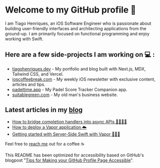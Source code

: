 # Welcome to my GitHub profile 👋

<!--
**henriquestiagoo/henriquestiagoo** is a ✨ _special_ ✨ repository because its `README.md` (this file) appears on your GitHub profile.

Here are some ideas to get you started:

- 🔭 I’m currently working on ...
- 🌱 I’m currently learning ...
- 👯 I’m looking to collaborate on ...
- 🤔 I’m looking for help with ...
- 💬 Ask me about ...
- 📫 How to reach me: ...
- 😄 Pronouns: ...
- ⚡ Fun fact: ...
-->

I am Tiago Henriques, an iOS Software Engineer who is passionate about building user-friendly interfaces and architecting applications from the ground-up. I am primarily focused on functional programming and enjoy working with Swift.

## Here are a few side-projects I am working on 💻 :

* [tiagohenriques.dev](https://www.tiagohenriques.dev) - My portfolio and blog built with Next.js, MDX, Tailwind CSS, and Vercel.
* [ioscoffeebreak.com](ioscoffeebreak.com) - My weekly iOS newsletter with exclusive content, articles and tips.
* [padeltime.app](https://www.padeltime.app) - My Padel Score Tracker Companion app.
* [suitablegreen.com](https://suitablegreen.com) - My old man's business website.

## Latest articles in my [blog](https://tiagohenriques.vercel.app/)
* [How to bridge completion handlers into async APIs 🫱🏾‍🫲🏻](https://tiagohenriques.vercel.app/blog/bridge-completion-handlers-into-async-apis)
* [How to deploy a Vapor application ☁️](https://tiagohenriques.vercel.app/blog/how-to-deploy-vapor-app)
* [Getting started with Server-Side Swift with Vapor 🍏🍕🍦](https://tiagohenriques.vercel.app/blog/server-side-swift-with-vapor)

Feel free to [reach me](mailto:th.tk@hotmail.com) out for a coffee ☕

This README has been optimized for accessibility based on GitHub's blogpost "[Tips for Making your GitHub Profile Page Accessible](https://github.blog/2023-10-26-5-tips-for-making-your-github-profile-page-accessible)".
